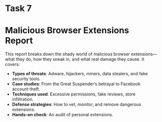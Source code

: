 # Task 7
# Malicious Browser Extensions Report

This report breaks down the shady world of malicious browser extensions—what they do, how they sneak in, and what real damage they cause. It covers:

- **Types of threats**: Adware, hijackers, miners, data stealers, and fake security tools.
- **Case studies**: From the Great Suspender’s betrayal to Facebook account theft.
- **Techniques used**: Excessive permissions, fake reviews, store infiltration.
- **Defense strategies**: How to vet, monitor, and remove dangerous extensions.
- **Hands-on check**: An audit of personal extensions.

